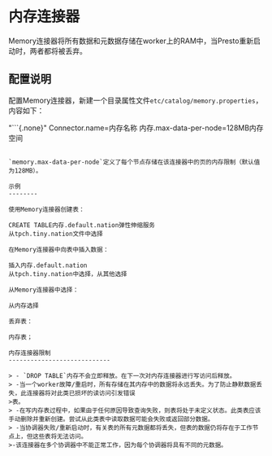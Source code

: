 内存连接器
================

Memory连接器将所有数据和元数据存储在worker上的RAM中，当Presto重新启动时，两者都将被丢弃。

配置说明
-------------

配置Memory连接器，新建一个目录属性文件`etc/catalog/memory.properties`，内容如下：

"```{.none}"
Connector.name=内存名称
内存.max-data-per-node=128MB内存空间
```

`memory.max-data-per-node`定义了每个节点存储在该连接器中的页的内存限制（默认值为128MB）。

示例
--------

使用Memory连接器创建表：

CREATE TABLE内存.default.nation弹性伸缩服务
从tpch.tiny.nation文件中选择

在Memory连接器中向表中插入数据：

插入内存.default.nation
从tpch.tiny.nation中选择，从其他选择

从Memory连接器中选择：

从内存选择

丢弃表：

内存表；

内存连接器限制
----------------------------

> - `DROP TABLE`内存不会立即释放。在下一次对内存连接器进行写访问后释放。
> -当一个worker故障/重启时，所有存储在其内存中的数据将永远丢失。为了防止静默数据丢失，此连接器将对此类已损坏的读访问引发错误
>表。
> -在写内存表过程中，如果由于任何原因导致查询失败，则表将处于未定义状态。此类表应该手动删除并重新创建。尝试从此类表中读取数据可能会失败或返回部分数据。
> -当协调器失败/重新启动时，有关表的所有元数据都将丢失，但表的数据仍将存在于工作节点上，但这些表将无法访问。
>-该连接器在多个协调器中不能正常工作，因为每个协调器将具有不同的元数据。
